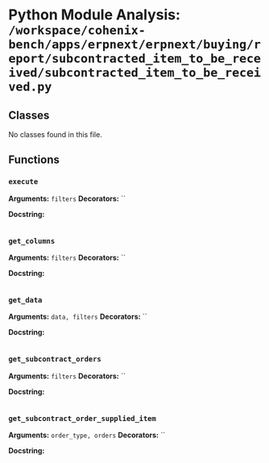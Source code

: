 # Python Module Analysis: `/workspace/cohenix-bench/apps/erpnext/erpnext/buying/report/subcontracted_item_to_be_received/subcontracted_item_to_be_received.py`

## Classes

No classes found in this file.


## Functions

### `execute`
**Arguments:** `filters`
**Decorators:** ``

**Docstring:**
```

```
### `get_columns`
**Arguments:** `filters`
**Decorators:** ``

**Docstring:**
```

```
### `get_data`
**Arguments:** `data, filters`
**Decorators:** ``

**Docstring:**
```

```
### `get_subcontract_orders`
**Arguments:** `filters`
**Decorators:** ``

**Docstring:**
```

```
### `get_subcontract_order_supplied_item`
**Arguments:** `order_type, orders`
**Decorators:** ``

**Docstring:**
```

```

